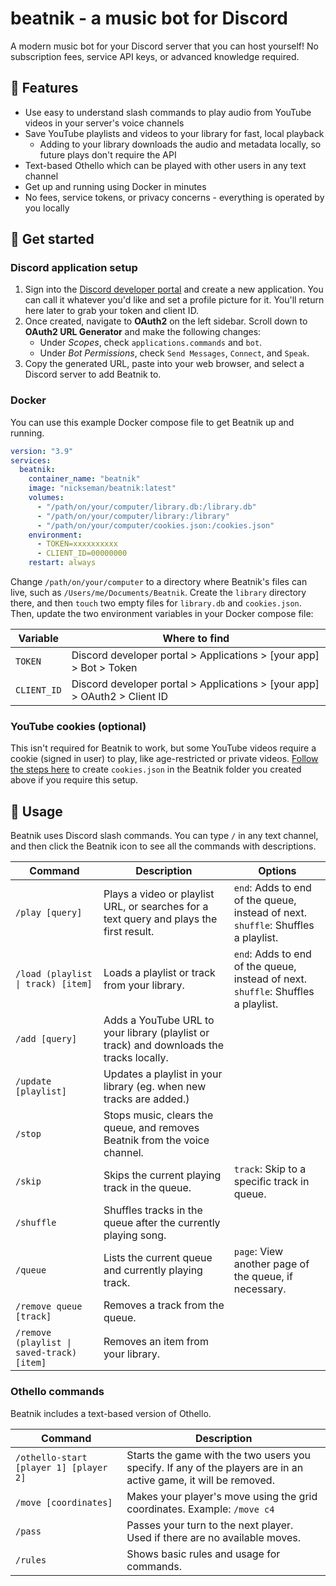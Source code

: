 # beatnik - a music bot for Discord

A modern music bot for your Discord server that you can host yourself! No subscription fees, service API keys, or advanced knowledge required.

## 🥁 Features
- Use easy to understand slash commands to play audio from YouTube videos in your server's voice channels
- Save YouTube playlists and videos to your library for fast, local playback
  - Adding to your library downloads the audio and metadata locally, so future plays don't require the API
- Text-based Othello which can be played with other users in any text channel
- Get up and running using Docker in minutes
- No fees, service tokens, or privacy concerns - everything is operated by you locally

## 🚀 Get started

### Discord application setup
1. Sign into the [Discord developer portal](https://discord.com/developers/applications "Discord developer portal") and create a new application. You can call it whatever you'd like and set a profile picture for it. You'll return here later to grab your token and client ID.
2. Once created, navigate to **OAuth2** on the left sidebar. Scroll down to **OAuth2 URL Generator** and make the following changes:
	- Under *Scopes*, check `applications.commands` and `bot`.
	- Under *Bot Permissions*, check `Send Messages`, `Connect`, and `Speak`.
3. Copy the generated URL, paste into your web browser, and select a Discord server to add Beatnik to.

### Docker

You can use this example Docker compose file to get Beatnik up and running.

```yaml
version: "3.9"
services:
  beatnik:
    container_name: "beatnik"
    image: "nickseman/beatnik:latest"
    volumes:
      - "/path/on/your/computer/library.db:/library.db"
      - "/path/on/your/computer/library:/library"
      - "/path/on/your/computer/cookies.json:/cookies.json"
    environment:
      - TOKEN=xxxxxxxxxx
      - CLIENT_ID=00000000
    restart: always
```

Change `/path/on/your/computer` to a directory where Beatnik's files can live, such as `/Users/me/Documents/Beatnik`. Create the `library` directory there, and then `touch` two empty files for `library.db` and `cookies.json`. Then, update the two environment variables in your Docker compose file:

| Variable  |  Where to find |
| ------------ | ------------ |
| `TOKEN`  | Discord developer portal > Applications > [your app] > Bot > Token  |
| `CLIENT_ID` | Discord developer portal > Applications > [your app] > OAuth2 > Client ID  |

### YouTube cookies (optional)
This isn't required for Beatnik to work, but some YouTube videos require a cookie (signed in user) to play, like age-restricted or private videos. [Follow the steps here](https://github.com/distubejs/ytdl-core?tab=readme-ov-file#how-to-get-cookies "Follow the steps here") to create `cookies.json` in the Beatnik folder you created above if you require this setup.


## 🎵 Usage
Beatnik uses Discord slash commands. You can type `/` in any text channel, and then click the Beatnik icon to see all the commands with descriptions.

|Command| Description | Options |
|--|--|--|
| `/play [query]` | Plays a video or playlist URL, or searches for a text query and plays the first result. | `end`: Adds to end of the queue, instead of next.<br> `shuffle`: Shuffles a playlist. |
| `/load (playlist \| track) [item]` | Loads a playlist or track from your library. | `end`: Adds to end of the queue, instead of next.<br> `shuffle`: Shuffles a playlist. |
| `/add [query]` | Adds a YouTube URL to your library (playlist or track) and downloads the tracks locally. |
| `/update [playlist]` | Updates a playlist in your library (eg. when new tracks are added.) | |
| `/stop`  | Stops music, clears the queue, and removes Beatnik from the voice channel.  |  |
| `/skip`  | Skips the current playing track in the queue. | `track`: Skip to a specific track in queue. |
| `/shuffle` | Shuffles tracks in the queue after the currently playing song. | |
| `/queue` | Lists the current queue and currently playing track. | `page`: View another page of the queue, if necessary. |
| `/remove queue [track]` | Removes a track from the queue. | | |
| `/remove (playlist \| saved-track) [item]` | Removes an item from your library. | |

### Othello commands
Beatnik includes a text-based version of Othello.

| Command | Description |
| -- | -- |
| `/othello-start [player 1] [player 2]` | Starts the game with the two users you specify. If any of the players are in an active game, it will be removed. |
| `/move [coordinates]`| Makes your player's move using the grid coordinates. Example: `/move c4` |
| `/pass` | Passes your turn to the next player. Used if there are no available moves. |
| `/rules` | Shows basic rules and usage for commands. |
 